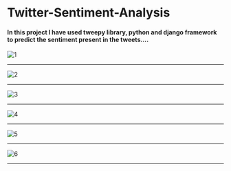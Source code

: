 # Twitter-Sentiment-Analysis
#### In this project I have used tweepy library, python and django framework to predict the sentiment present in the tweets....
![1](https://user-images.githubusercontent.com/83778378/117561951-cd506080-b0b8-11eb-9507-650779a6c8a3.PNG)<hr>
![2](https://user-images.githubusercontent.com/83778378/117561953-d0e3e780-b0b8-11eb-9a00-4a1d3182c472.PNG)<hr>
![3](https://user-images.githubusercontent.com/83778378/117561956-d2adab00-b0b8-11eb-856f-58bd75f9da33.PNG)<hr>
![4](https://user-images.githubusercontent.com/83778378/117561959-d5100500-b0b8-11eb-872a-bb719f5f0b13.PNG)<hr>
![5](https://user-images.githubusercontent.com/83778378/117561960-d80af580-b0b8-11eb-84f1-6554063cfef5.PNG)<hr>
![6](https://user-images.githubusercontent.com/83778378/117561961-d9d4b900-b0b8-11eb-84af-9acf46b8838e.PNG)<hr>
